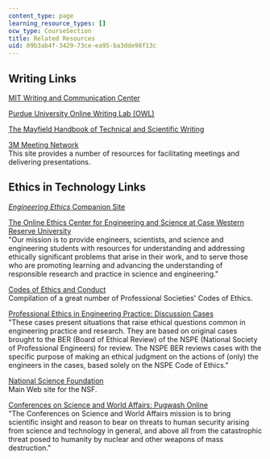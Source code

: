 ```yaml
---
content_type: page
learning_resource_types: []
ocw_type: CourseSection
title: Related Resources
uid: 09b3ab4f-3429-73ce-ea95-ba3dde98f13c
---
```


Writing Links
-------------

[MIT Writing and Communication Center](http://web.mit.edu/writing/)

[Purdue University Online Writing Lab (OWL)](http://owl.english.purdue.edu/owl/)

[The Mayfield Handbook of Technical and Scientific Writing](http://www.mhhe.com/mayfieldpub/tsw/home.htm)

[3M Meeting Network](http://solutions.3m.com/wps/portal/3M/en_US/Meetings/Home/)  
This site provides a number of resources for facilitating meetings and delivering presentations.

Ethics in Technology Links
--------------------------

[_Engineering Ethics_ Companion Site](http://www.wadsworth.com/cgi-wadsworth/course_products_wp.pl?fid=M20b&product_isbn_issn=0534605796&discipline_number=5)

[The Online Ethics Center for Engineering and Science at Case Western Reserve University](http://onlineethics.org/)  
"Our mission is to provide engineers, scientists, and science and engineering students with resources for understanding and addressing ethically significant problems that arise in their work, and to serve those who are promoting learning and advancing the understanding of responsible research and practice in science and engineering."

[Codes of Ethics and Conduct](https://www.cfainstitute.org/ethics/codes/ethics/Pages/index.aspx)  
Compilation of a great number of Professional Societies' Codes of Ethics.

[Professional Ethics in Engineering Practice: Discussion Cases](http://www.onlineethics.org/Resources/Cases/NSPEcases.aspx)  
"These cases present situations that raise ethical questions common in engineering practice and research. They are based on original cases brought to the BER (Board of Ethical Review) of the NSPE (National Society of Professional Engineers) for review. The NSPE BER reviews cases with the specific purpose of making an ethical judgment on the actions of (only) the engineers in the cases, based solely on the NSPE Code of Ethics."

[National Science Foundation](http://www.nsf.gov/)  
Main Web site for the NSF.

[Conferences on Science and World Affairs: Pugwash Online](http://www.pugwash.org/)  
"The Conferences on Science and World Affairs mission is to bring scientific insight and reason to bear on threats to human security arising from science and technology in general, and above all from the catastrophic threat posed to humanity by nuclear and other weapons of mass destruction."